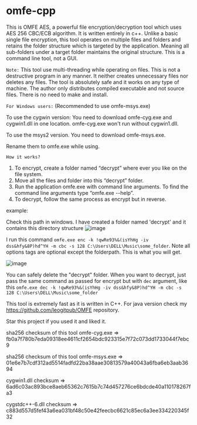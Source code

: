 # omfe-cpp
This is OMFE AES, a powerful file encryption/decryption tool which uses AES 256 CBC/ECB algorithm. It is written entirely in c++. Unlike a basic single file encryption, this tool operates on multiple files and folders and retains the folder structure which is targeted by the application. Meaning all sub-folders under a target folder maintains the original structure. This is a command line tool, not a GUI.

`Note:` This tool use multi-threading while operating on files. This is not a destructive program in any manner. It neither creates unnecessary files nor deletes any files. The tool is absolutely safe and it works on any type of machine. The author only distributes compiled executable and not source files. There is no need to make and install.

`For Windows users:` (Recommended to use omfe-msys.exe)

  To use the cygwin version: You need to download omfe-cyg.exe and cygwin1.dll in one location. omfe-cyg.exe won't run without cygwin1.dll.
  
  To use the msys2 version. You need to download omfe-msys.exe.
  
  Rename them to omfe.exe while using.

`How it works?`
  1. To encrypt, create a folder named “decrypt” where ever you like on the file system.
  2. Move all the files and folder into this “decrypt” folder.
  3. Run the application omfe.exe with command line arguments. To find the command line arguments type “omfe.exe  --help”.
  4. To decrypt, follow the same process as encrypt but in reverse.

example: 

Check this path in windows. I have created a folder named 'decrypt' and it contains this directory structure
![image](https://user-images.githubusercontent.com/40391497/169683897-d86f0dd9-10f2-4585-9310-6d88af3c9875.png)


I run this command `omfe.exe enc -k !qwRe93%&(isYhHg -iv dss&hfy&8P)hd^YH -m cbc -s 128 C:\Users\DELL\Music\some_folder`. Note all options tags are optional except the folderpath. This is what you will get.

![image](https://user-images.githubusercontent.com/40391497/169684129-1db8fd77-fc8a-40d1-9015-da743ff28151.png)

You can safely delete the "decrypt" folder. When you want to decrypt, just pass the same command as passed for encrypt but with `dec` argument, like this `omfe.exe dec -k !qwRe93%&(isYhHg -iv dss&hfy&8P)hd^YH -m cbc -s 128 C:\Users\DELL\Music\some_folder`

This tool is extremely fast as it is written in C++. For java version check my https://github.com/leogitpub/OMFE repository.

Star this project if you used it and liked it.

sha256 checksum of this tool omfe-cyg.exe => fb0a7f780b7eda09318ee4611cf2654bdc923315e7f72c073dd1733044f7ebc9

sha256 checksum of this tool omfe-msys.exe => 01e6e7b7cdf312ad5514fadfd22ba38aae30813579a40043a6fba6eb3aab3694

cygwin1.dll checksum => 6ad6c03ac893bce8aeb65362c7615b7c74d457276ce6bdcde40a110178267fa3

cygstdc++-6.dll checksum => c883d557d5fef43a6ea031bf48c50e42feecbc6621c85ec6a3ee334220345f32
